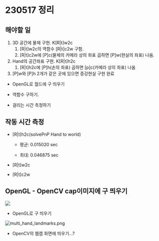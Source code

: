 # 230517 정리

## 해야할 일

1. 3D 공간에 물체 구현. K[R|t]w2c  
   1. [R|t]w2c의 역함수 [R|t]c2w 구함.  
   2. [R|t]c2w에 [P]c(물체의 카메라 상의 좌표 곱하면 [P]w(현실의 좌표) 나옴.  
2. Hand의 공간좌표 구현. K[R|t]h2c  
   1. [R|t]h2c에 [P]h(손의 좌표) 곱하면 [p]c(카메라 상의 좌표) 나옴  
3. [P]w와 [P]h 2개가 같은 곳에 있으면 증강현실 구현 완료 



- OpenGL로 월드에 구 띄우기

- 역함수 구하기.

- 걸리는 시간 측정하기




## 작동 시간 측정

- [R|t]h2c(solvePnP Hand to world)
  
  - 평균: 0.015020 sec  
  
  - 최대: 0.046875 sec

- [R|t]w2c

- [R|t]c2w

## OpenGL - OpenCV cap이미지에 구 띄우기

![](C:\Users\sh22h\AppData\Roaming\marktext\images\2023-05-17-15-31-07-image.png)

- OpenGL로 구 띄우기



![multi_hand_landmarks.png](C:\Users\sh22h\OneDrive%20-%20gnu.ac.kr\문서\%23대학원\seminar\sh22h\2023-04-26\multi_hand_landmarks.png)

- OpenCV의 웹캠 화면에 띄우기...?
